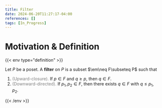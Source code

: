 ```yaml
---
title: Filter
date: 2024-06-20T11:27:17-04:00
references: []
tags: [In_Progress]
---
```


# Motivation & Definition

{{< env type="definition" >}}

Let $P$ be a poset. A **filter** on $P$ is a subset $\em\neq F\subseteq P$ such that
1. <span style="color:gray">(Upward-closure).</span> If $p\in F$ and $q\geq p$, then $q\in F$.
2. <span style="color:gray">(Downward-directed).</span> If $p_1,p_2\in F$, then there exists $q\in F$ with $q\leq p_1,p_2$.

{{< /env >}}
